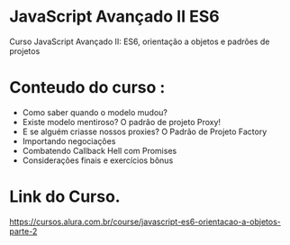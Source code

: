# JavaScript Avançado II ES6
Curso JavaScript Avançado II: ES6, orientação a objetos e padrões de projetos

# Conteudo do curso :
* Como saber quando o modelo mudou?
* Existe modelo mentiroso? O padrão de projeto Proxy!
* E se alguém criasse nossos proxies? O Padrão de Projeto Factory
* Importando negociações
* Combatendo Callback Hell com Promises
* Considerações finais e exercícios bônus

# Link do Curso.
https://cursos.alura.com.br/course/javascript-es6-orientacao-a-objetos-parte-2
